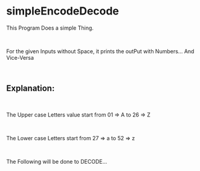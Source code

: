 # simpleEncodeDecode

<p>This Program Does a simple Thing.</p>
<br>

<p>For the given Inputs without Space, it prints the outPut with Numbers... And Vice-Versa</p>
<br>

<h2>Explanation:</h2><br>
<p>The Upper case Letters value start from 01 => A to 26 => Z</p><br>
<p>The Lower case Letters start from 27 => a to 52 => z</p><br>

<p>The Following will be done to DECODE...</p>
